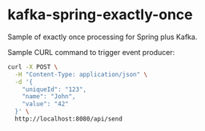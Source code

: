 # kafka-spring-exactly-once
Sample of exactly once processing for Spring plus Kafka.

Sample CURL command to trigger event producer:
```bash
curl -X POST \
  -H "Content-Type: application/json" \
  -d '{
    "uniqueId": "123",
    "name": "John",
    "value": "42"
  }' \
  http://localhost:8080/api/send
```
